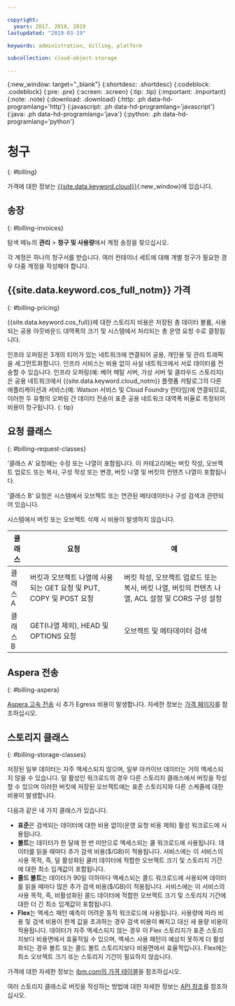 ```yaml
---

copyright:
  years: 2017, 2018, 2019
lastupdated: "2019-03-19"

keywords: administration, billing, platform

subcollection: cloud-object-storage

---
```

{:new_window: target="_blank"}
{:shortdesc: .shortdesc}
{:codeblock: .codeblock}
{:pre: .pre}
{:screen: .screen}
{:tip: .tip}
{:important: .important}
{:note: .note}
{:download: .download} 
{:http: .ph data-hd-programlang='http'} 
{:javascript: .ph data-hd-programlang='javascript'} 
{:java: .ph data-hd-programlang='java'} 
{:python: .ph data-hd-programlang='python'}

# 청구
{: #billing}

가격에 대한 정보는 [{{site.data.keyword.cloud}}](https://www.ibm.com/cloud/object-storage#s3api){:new_window}에 있습니다.

## 송장
{: #billing-invoices}

탐색 메뉴의 **관리** > **청구 및 사용량**에서 계정 송장을 찾으십시오.

각 계정은 하나의 청구서를 받습니다. 여러 컨테이너 세트에 대해 개별 청구가 필요한 경우 다중 계정을 작성해야 합니다.

## {{site.data.keyword.cos_full_notm}} 가격
{: #billing-pricing}

{{site.data.keyword.cos_full}}에 대한 스토리지 비용은 저장된 총 데이터 볼륨, 사용되는 공용 아웃바운드 대역폭의 크기 및 시스템에서 처리되는 총 운영 요청 수로 결정됩니다.

인프라 오퍼링은 3개의 티어가 있는 네트워크에 연결되어 공용, 개인용 및 관리 트래픽을 세그먼트화합니다. 인프라 서비스는 비용 없이 사설 네트워크에서 서로 데이터를 전송할 수 있습니다. 인프라 오퍼링(예: 베어 메탈 서버, 가상 서버 및 클라우드 스토리지)은 공용 네트워크에서 {{site.data.keyword.cloud_notm}} 플랫폼 카탈로그의 다른 애플리케이션과 서비스(예: Watson 서비스 및 Cloud Foundry 런타임)에 연결되므로, 이러한 두 유형의 오퍼링 간 데이터 전송이 표준 공용 네트워크 대역폭 비율로 측정되어 비용이 청구됩니다.
{: tip}

## 요청 클래스
{: #billing-request-classes}

'클래스 A' 요청에는 수정 또는 나열이 포함됩니다. 이 카테고리에는 버킷 작성, 오브젝트 업로드 또는 복사, 구성 작성 또는 변경, 버킷 나열 및 버킷의 컨텐츠 나열이 포함됩니다.

'클래스 B' 요청은 시스템에서 오브젝트 또는 연관된 메타데이터나 구성 검색과 관련되어 있습니다.

시스템에서 버킷 또는 오브젝트 삭제 시 비용이 발생하지 않습니다.

| 클래스 | 요청 | 예 |
|--- |--- |--- |
| 클래스 A | 버킷과 오브젝트 나열에 사용되는 GET 요청 및 PUT, COPY 및 POST 요청 | 버킷 작성, 오브젝트 업로드 또는 복사, 버킷 나열, 버킷의 컨텐츠 나열, ACL 설정 및 CORS 구성 설정 |
| 클래스 B | GET(나열 제외), HEAD 및 OPTIONS 요청 | 오브젝트 및 메타데이터 검색 |

## Aspera 전송
{: #billing-aspera}

[Aspera 고속 전송](/docs/services/cloud-object-storage/basics?topic=cloud-object-storage-aspera) 시 추가 Egress 비용이 발생합니다. 자세한 정보는 [가격 페이지](https://www.ibm.com/cloud/object-storage#s3api)를 참조하십시오.

## 스토리지 클래스
{: #billing-storage-classes}

저장된 일부 데이터는 자주 액세스되지 않으며, 일부 아카이브 데이터는 거의 액세스되지 않을 수 있습니다. 덜 활성인 워크로드의 경우 다른 스토리지 클래스에서 버킷을 작성할 수 있으며 이러한 버킷에 저장된 오브젝트에는 표준 스토리지와 다른 스케줄에 대한 비용이 발생합니다.

다음과 같은 네 가지 클래스가 있습니다.

*  **표준**은 검색되는 데이터에 대한 비용 없이(운영 요청 비용 제외) 활성 워크로드에 사용됩니다.
*  **볼트**는 데이터가 한 달에 한 번 미만으로 액세스되는 쿨 워크로드에 사용됩니다. 데이터를 읽을 때마다 추가 검색 비용($/GB)이 적용됩니다. 서비스에는 이 서비스의 사용 목적, 즉, 덜 활성화된 쿨러 데이터에 적합한 오브젝트 크기 및 스토리지 기간에 대한 최소 임계값이 포함됩니다.
*  **콜드 볼트**는 데이터가 90일 이하마다 액세스되는 콜드 워크로드에 사용되며 데이터를 읽을 때마다 많은 추가 검색 비용($/GB)이 적용됩니다. 서비스에는 이 서비스의 사용 목적, 즉, 비활성화된 콜드 데이터에 적합한 오브젝트 크기 및 스토리지 기간에 대한 더 긴 최소 임계값이 포함됩니다.
*  **Flex**는 액세스 패턴 예측이 어려운 동적 워크로드에 사용됩니다. 사용량에 따라 비용 및 검색 비용이 한계 값을 초과하는 경우 검색 비용이 빠지고 대신 새 용량 비용이 적용됩니다. 데이터가 자주 액세스되지 않는 경우 이 Flex 스토리지가 표준 스토리지보다 비용면에서 효율적일 수 있으며, 액세스 사용 패턴이 예상치 못하게 더 활성화되는 경우 볼트 또는 콜드 볼트 스토리지보다 비용면에서 효율적입니다. Flex에는 최소 오브젝트 크기 또는 스토리지 기간이 필요하지 않습니다.

가격에 대한 자세한 정보는 [ibm.com의 가격 테이블](https://www.ibm.com/cloud/object-storage#s3api)을 참조하십시오.

여러 스토리지 클래스로 버킷을 작성하는 방법에 대한 자세한 정보는 [API 참조](/docs/services/cloud-object-storage/api-reference?topic=cloud-object-storage-compatibility-api-bucket-operations#compatibility-api-storage-class)를 참조하십시오.
